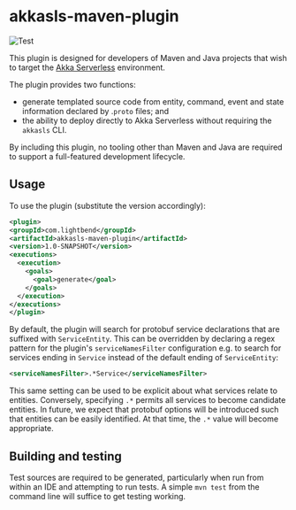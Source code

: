 # akkasls-maven-plugin

![Test](https://github.com/lightbend/akkaserverless-maven-plugin/workflows/Test/badge.svg)

This plugin is designed for developers of Maven and Java projects that wish to target the
[Akka Serverless](https://www.lightbend.com/akka-serverless) environment.

The plugin provides two functions:

* generate templated source code from entity, command, event and state information declared by .`proto` files; and
* the ability to deploy directly to Akka Serverless without requiring the `akkasls` CLI.

By including this plugin, no tooling other than Maven and Java are required to support a full-featured development lifecycle.

## Usage

To use the plugin (substitute the version accordingly):

```xml
<plugin>
<groupId>com.lightbend</groupId>
<artifactId>akkasls-maven-plugin</artifactId>
<version>1.0-SNAPSHOT</version>
<executions>
  <execution>
    <goals>
      <goal>generate</goal>
    </goals>
  </execution>
</executions>
</plugin>
```

By default, the plugin will search for protobuf service declarations that are suffixed with `ServiceEntity`.
This can be overridden by declaring a regex pattern for the plugin's `serviceNamesFilter` configuration e.g. to 
search for services ending in `Service` instead of the default ending of `ServiceEntity`:

```xml
<serviceNamesFilter>.*Service</serviceNamesFilter>
```

This same setting can be used to be explicit about what services relate to entities. Conversely, specifying
`.*` permits all services to become candidate entities. In future, we expect that protobuf options will be introduced
such that entities can be easily identified. At that time, the `.*` value will become appropriate.

## Building and testing

Test sources are required to be generated, particularly when run from within an IDE and attempting to run tests. A simple
`mvn test` from the command line will suffice to get testing working.

